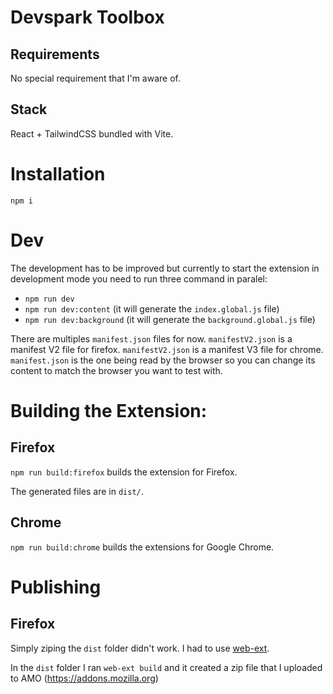 # Devspark Toolbox

## Requirements
No special requirement that I'm aware of.

## Stack 
React + TailwindCSS bundled with Vite.

# Installation
`npm i`

# Dev

The development has to be improved but currently to start the extension in development mode you need to run three command in paralel:

- `npm run dev`
- `npm run dev:content` (it will generate the `index.global.js` file)
- `npm run dev:background` (it will generate the `background.global.js` file)

There are multiples `manifest.json` files for now. 
`manifestV2.json` is a manifest V2 file for firefox.
`manifestV2.json` is a manifest V3 file for chrome.
`manifest.json` is the one being read by the browser so you can change its content to match the browser you want to test with. 

# Building the Extension:

## Firefox
`npm run build:firefox` builds the extension for Firefox.

The generated files are in `dist/`.

## Chrome
`npm run build:chrome` builds the extensions for Google Chrome.


# Publishing

## Firefox

Simply ziping the `dist` folder didn't work. I had to use [web-ext](https://github.com/mozilla/web-ext).

In the `dist` folder I ran `web-ext build` and it created a zip file that I uploaded to AMO (https://addons.mozilla.org)
